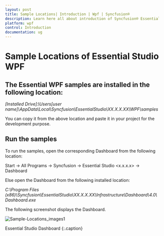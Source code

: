 ```yaml
---
layout: post
title: Sample Locations| Introduction | Wpf | Syncfusion®
description: Learn here all about introduction of Syncfusion® Essential Studio® WPF Sample Locations, its elements and more.
platform: wpf
control: Introduction
documentation: ug
---
```


# Sample Locations of Essential Studio WPF

## The Essential WPF samples are installed in the following location:

_[Installed Drive]:\Users\[user name]\AppData\Local\Syncfusion\EssentialStudio\XX.X.X.XX\WPF\samples_

You can copy it from the above location and paste it in your project for the development purpose.

## Run the samples

To run the samples, open the corresponding Dashboard from the following location:

Start -> All Programs -> Syncfusion -> Essential Studio <x.x.x.x> -> Dashboard

Else open the Dashboard from the following installed location:

_C:\Program Files (x86)\Syncfusion\EssentialStudio\XX.X.X.XX\Infrastructure\Dashboard\4.0\Dashboard.exe_

The following screenshot displays the Dashboard.

![Sample-Locations_images1](Sample-Locations_images/Sample-Locations_img1.png)


Essential Studio Dashboard
{:.caption}
